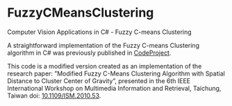 # FuzzyCMeansClustering
Computer Vision Applications in C# - Fuzzy C-means Clustering

A straightforward implementation of the Fuzzy C-means Clustering algorithm in C# was previously published in [CodeProject](https://www.codeproject.com/Articles/91675/Computer-Vision-Applications-with-C-Fuzzy-C-means-).

This code is a modified version created as an implementation of the research paper: ”Modified Fuzzy C-Means Clustering Algorithm with Spatial Distance to Cluster Center of Gravity”, presented in the 6th IEEE International Workshop on Multimedia Information and Retrieval, Taichung, Taiwan doi: [10.1109/ISM.2010.53](https://dx.doi.org/10.1109/ISM.2010.53).
